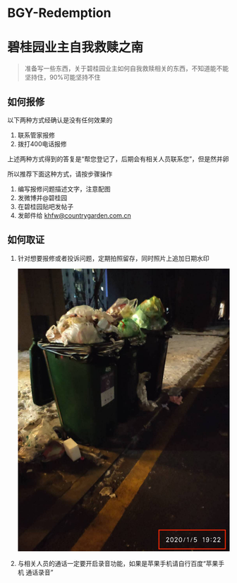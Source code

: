 # BGY-Redemption
# 碧桂园业主自我救赎之南

> 准备写一些东西，关于碧桂园业主如何自我救赎相关的东西，不知道能不能坚持住，90%可能坚持不住



## 如何报修

以下两种方式经确认是没有任何效果的

1. 联系管家报修
2. 拨打400电话报修

上述两种方式得到的答复是“帮您登记了，后期会有相关人员联系您”，但是然并卵

所以推荐下面这种方式，请按步骤操作

1. 编写报修问题描述文字，注意配图
2. 发微博并@碧桂园
3. 在碧桂园贴吧发帖子
4. 发邮件给 khfw@countrygarden.com.cn

## 如何取证

1. 针对想要报修或者投诉问题，定期拍照留存，同时照片上追加日期水印

   ![](images/bgy1.jpeg)

2. 与相关人员的通话一定要开启录音功能，如果是苹果手机请自行百度“苹果手机 通话录音”





